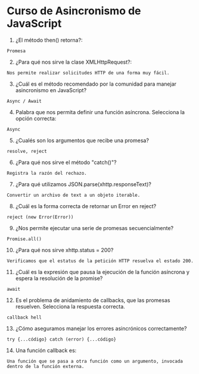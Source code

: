 # Curso de Asincronismo de JavaScript

1. ¿El método then() retorna?:

```
Promesa
```

2. ¿Para qué nos sirve la clase XMLHttpRequest?:

```
Nos permite realizar solicitudes HTTP de una forma muy fácil.
```

3. ¿Cuál es el método recomendado por la comunidad para manejar asincronismo en JavaScript?

```
Async / Await
```

4. Palabra que nos permita definir una función asíncrona. Selecciona la opción correcta:

```
Async
```

5. ¿Cualés son los argumentos que recibe una promesa?

```
resolve, reject
```

6. ¿Para qué nos sirve el método "catch()"?

```
Registra la razón del rechazo.
```

7. ¿Para qué utilizamos JSON.parse(xhttp.responseText)?

```
Convertir un archivo de text a un objeto iterable.
```

8. ¿Cuál es la forma correcta de retornar un Error en reject?

```
reject (new Error(Error))
```

9. ¿Nos permite ejecutar una serie de promesas secuencialmente?

```
Promise.all()
```

10. ¿Para qué nos sirve xhttp.status = 200?

```
Verificamos que el estatus de la petición HTTP resuelva el estado 200.
```

11. ¿Cuál es la expresión que pausa la ejecución de la función asíncrona y espera la resolución de la promise?

```
await
```
12.  Es el problema de anidamiento de callbacks, que las promesas resuelven. Selecciona la respuesta correcta.

```
callback hell
```

13.   ¿Cómo aseguramos manejar los errores asincrónicos correctamente?

```
try {...código} catch (error) {...código}
```

14.   Una función callback es:

```
Una función que se pasa a otra función como un argumento, invocada dentro de la función externa.
```